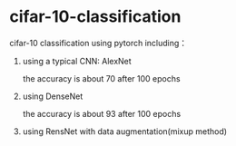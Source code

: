 # cifar-10-classification
cifar-10 classification using pytorch
including：
1. using a typical CNN: AlexNet

   the accuracy is about 70 after 100 epochs
2. using DenseNet

   the accuracy is about 93 after 100 epochs
3. using RensNet with data augmentation(mixup method)
   
